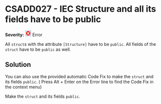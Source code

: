# CSADD027 - IEC Structure and all its fields have to be public

**Severity:** ![Error](../images/Error.png) Error

All `struct`s with the attribute `[Structure]` have to be `public`. All fields of the `struct`  have to be `public` as well.

## Solution

You can also use the provided automatic Code Fix to make the `struct`  and its fields `public`. ( Press Alt + Enter on the Error line to find the Code Fix in the context menu) 

Make the `struct` and its fields `public`.